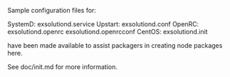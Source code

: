 Sample configuration files for:

SystemD: exsolutiond.service
Upstart: exsolutiond.conf
OpenRC:  exsolutiond.openrc
         exsolutiond.openrcconf
CentOS:  exsolutiond.init

have been made available to assist packagers in creating node packages here.

See doc/init.md for more information.
